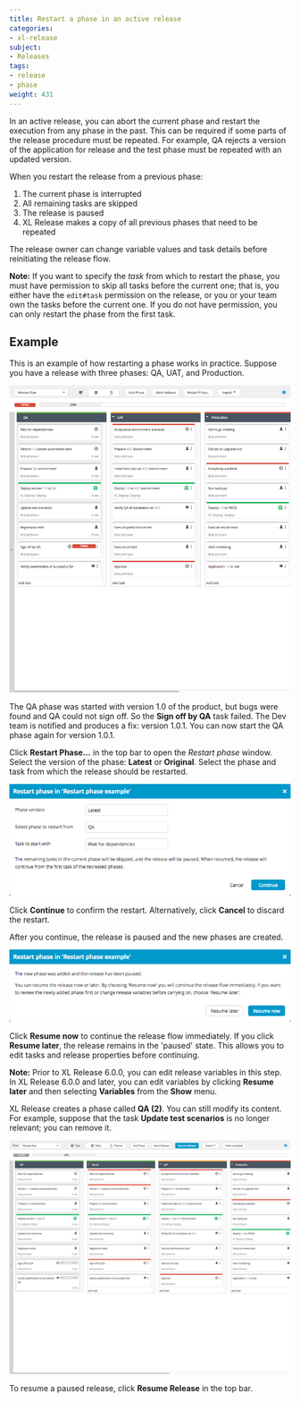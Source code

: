 ```yaml
---
title: Restart a phase in an active release
categories:
- xl-release
subject:
- Releases
tags:
- release
- phase
weight: 431
---
```


In an active release, you can abort the current phase and restart the execution from any phase in the past. This can be required if some parts of the release procedure must be repeated. For example, QA rejects a version of the application for release and the test phase must be repeated with an updated version.

When you restart the release from a previous phase:

1. The current phase is interrupted
1. All remaining tasks are skipped
3. The release is paused
4. XL Release makes a copy of all previous phases that need to be repeated

The release owner can change variable values and task details before reinitiating the release flow.

**Note:** If you want to specify the *task* from which to restart the phase, you must have permission to skip all tasks before the current one; that is, you either have the `edit#task` permission on the release, or you or your team own the tasks before the current one. If you do not have permission, you can only restart the phase from the first task.

## Example

This is an example of how restarting a phase works in practice. Suppose you have a release with three phases: QA, UAT, and Production.

![Restart: first phase failed](../images/restart-first-phase-failed.png)

The QA phase was started with version 1.0 of the product, but bugs were found and QA could not sign off. So the **Sign off by QA** task failed. The Dev team is notified and produces a fix: version 1.0.1. You can now start the QA phase again for version 1.0.1.

Click **Restart Phase...** in the top bar to open the *Restart phase* window. Select the version of the phase: **Latest** or **Original**. Select the phase and task from which the release should be restarted.

![Restart confirmation dialog](../images/restart-dialog-1.png)

Click **Continue** to confirm the restart. Alternatively, click **Cancel** to discard the restart.

After you continue, the release is paused and the new phases are created.

![Restart confirmation dialog](../images/restart-dialog-2.png)

Click **Resume now** to continue the release flow immediately. If you click **Resume later**, the release remains in the 'paused' state. This allows you to edit tasks and release properties before continuing.

**Note:** Prior to XL Release 6.0.0, you can edit release variables in this step. In XL Release 6.0.0 and later, you can edit variables by clicking **Resume later** and then selecting **Variables** from the **Show** menu.

XL Release creates a phase called **QA (2)**. You can still modify its content. For example, suppose that the task **Update test scenarios** is no longer relevant; you can remove it.

![Restart confirmation dialog](../images/phase-restarted.png)

To resume a paused release, click **Resume Release** in the top bar.
